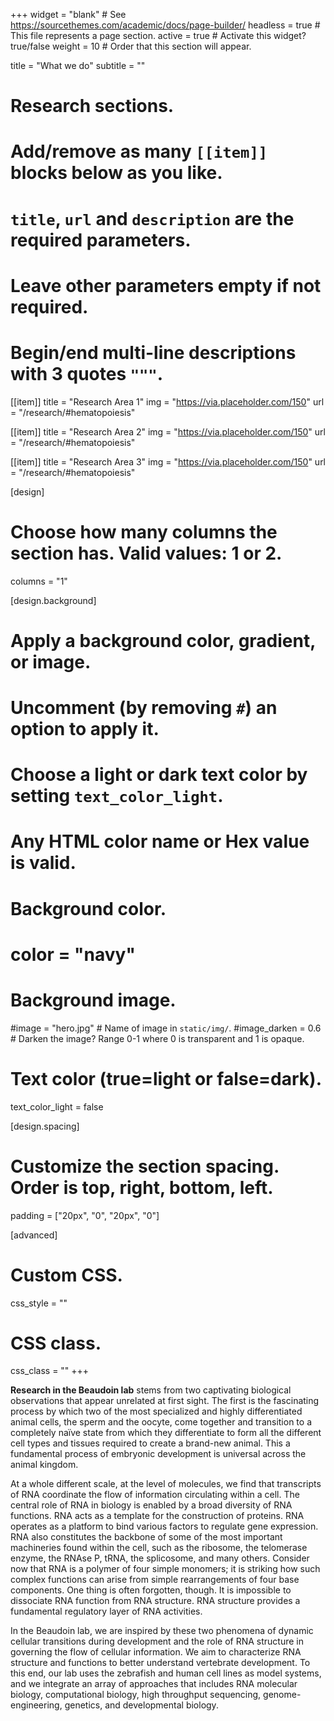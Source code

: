 +++
widget = "blank"  # See https://sourcethemes.com/academic/docs/page-builder/
headless = true  # This file represents a page section.
active = true  # Activate this widget? true/false
weight = 10  # Order that this section will appear.

title = "What we do"
subtitle = ""




# Research sections.
#   Add/remove as many `[[item]]` blocks below as you like.
#   `title`, `url` and `description` are the required parameters.
#   Leave other parameters empty if not required.
#   Begin/end multi-line descriptions with 3 quotes `"""`.
[[item]]
   title = "Research Area 1"
   img = "https://via.placeholder.com/150"
   url = "/research/#hematopoiesis"

[[item]]
   title = "Research Area 2"
   img = "https://via.placeholder.com/150"
   url = "/research/#hematopoiesis"

[[item]]
   title = "Research Area 3"
   img = "https://via.placeholder.com/150"
   url = "/research/#hematopoiesis"


[design]
   # Choose how many columns the section has. Valid values: 1 or 2.
   columns = "1"

[design.background]
   # Apply a background color, gradient, or image.
   #   Uncomment (by removing `#`) an option to apply it.
   #   Choose a light or dark text color by setting `text_color_light`.
   #   Any HTML color name or Hex value is valid.

   # Background color.
   # color = "navy"

   # Background image.
   #image = "hero.jpg"  # Name of image in `static/img/`.
   #image_darken = 0.6  # Darken the image? Range 0-1 where 0 is transparent and 1 is opaque.

   # Text color (true=light or false=dark).
   text_color_light = false

[design.spacing]
   # Customize the section spacing. Order is top, right, bottom, left.
   padding = ["20px", "0", "20px", "0"]

[advanced]
  # Custom CSS.
  css_style = ""

  # CSS class.
  css_class = ""
+++



**Research in the Beaudoin lab** stems from two captivating biological observations that appear unrelated at first sight. The first is the fascinating process by which two of the most specialized and highly differentiated animal cells, the sperm and the oocyte, come together and transition to a completely naïve state from which they differentiate to form all the different cell types and tissues required to create a brand-new animal. This a fundamental process of embryonic development is universal across the animal kingdom.

At a whole different scale, at the level of molecules, we find that transcripts of RNA coordinate the flow of information circulating within a cell. The central role of RNA in biology is enabled by a broad diversity of RNA functions. RNA acts as a template for the construction of proteins. RNA operates as a platform to bind various factors to regulate gene expression. RNA also constitutes the backbone of some of the most important machineries found within the cell, such as the ribosome, the telomerase enzyme, the RNAse P, tRNA, the splicosome, and many others. Consider now that RNA is a polymer of four simple monomers; it is striking how such complex functions can arise from simple rearrangements of four base components. One thing is often forgotten, though. It is impossible to dissociate RNA function from RNA structure. RNA structure provides a fundamental regulatory layer of RNA activities.

In the Beaudoin lab, we are inspired by these two phenomena of dynamic cellular transitions during development and the role of RNA structure in governing the flow of cellular information. We aim to characterize RNA structure and functions to better understand vertebrate development. To this end, our lab uses the zebrafish and human cell lines as model systems, and we integrate an array of approaches that includes RNA molecular biology, computational biology, high throughput sequencing, genome-engineering, genetics, and developmental biology.
